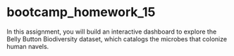 # bootcamp_homework_15
In this assignment, you will build an interactive dashboard to explore the Belly Button Biodiversity dataset, which catalogs the microbes that colonize human navels.
